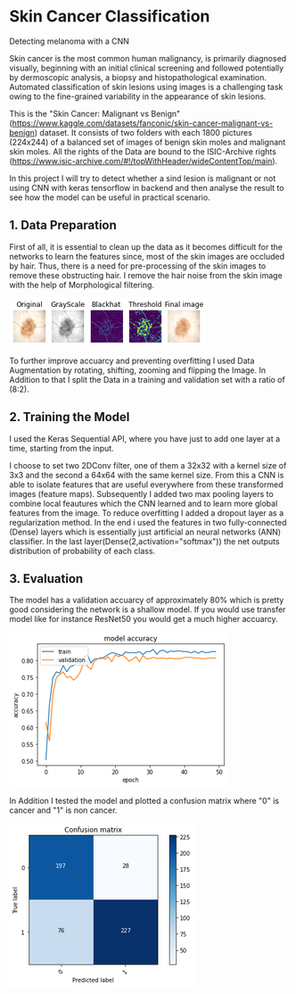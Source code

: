 # Skin Cancer Classification
Detecting melanoma with a CNN

Skin cancer is the most common human malignancy, is primarily diagnosed visually, beginning with an initial clinical screening and followed potentially by dermoscopic analysis, a biopsy and histopathological examination. Automated classification of skin lesions using images is a challenging task owing to the fine-grained variability in the appearance of skin lesions.

This is the "Skin Cancer: Malignant vs Benign" (https://www.kaggle.com/datasets/fanconic/skin-cancer-malignant-vs-benign) dataset. It consists of two folders with each 1800 pictures (224x244) of a balanced set of images of benign skin moles and malignant skin moles. All the rights of the Data are bound to the ISIC-Archive rights (https://www.isic-archive.com/#!/topWithHeader/wideContentTop/main).

In this project I will try to detect whether a sind lesion is malignant or not using CNN with keras tensorflow in backend and then analyse the result to see how the model can be useful in practical scenario.

## 1. Data Preparation

First of all, it is essential to clean up the data as it becomes difficult for the networks to learn the features since, most of the skin images are occluded by hair. Thus, there is a need for pre-processing of the skin images to remove these obstructing hair. I remove the hair noise from the skin image with the help of Morphological filtering. 

![alt text](images/hair_removal.png "Steps in hair removal algorithm")

To further improve accuarcy and preventing overfitting I used Data Augmentation by rotating, shifting, zooming and flipping the Image. In Addition to that I split the Data in a training and validation set with a ratio of (8:2).

## 2. Training the Model 

I used the Keras Sequential API, where you have just to add one layer at a time, starting from the input.

I choose to set two 2DConv filter, one of them a 32x32 with a kernel size of 3x3 and the second a 64x64 with the same kernel size. From this a CNN is able to isolate features that are useful everywhere from these transformed images (feature maps). Subsequently I added two max pooling layers to combine local feautures which the CNN learned and to learn more global features from the image. To reduce overfitting I added a dropout layer as a regularization method.
In the end i used the features in two fully-connected (Dense) layers which is essentially just artificial an neural networks (ANN) classifier. In the last layer(Dense(2,activation="softmax")) the net outputs distribution of probability of each class.

## 3. Evaluation

The model has a validation accuarcy of approximately 80% which is pretty good considering the network is a shallow model. If you would use transfer model like for instance ResNet50 you would get a much higher accuarcy. 

![alt text](images/accuracy.png "Model accuracy graph")

In Addition I tested the model and plotted a confusion matrix where "0" is cancer and "1" is non cancer. 

![alt text](images/confusion_matrix.png "Confusion Matrix")

